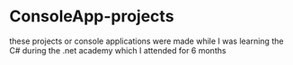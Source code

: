 # ConsoleApp-projects
these projects or console applications were made while I was learning the C#  during the .net academy which I attended for 6 months
